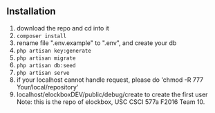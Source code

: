 ## Installation
1. download the repo and cd into it
2. `composer install`
3. rename file ".env.example" to ".env", and create your db
4. `php artisan key:generate`
5. `php artisan migrate`
6. `php artisan db:seed`
7. `php artisan serve`
8. if your localhost cannot handle request, please do 'chmod -R 777 Your/local/repository'
9. localhost/elockboxDEV/public/debug/create to create the first user
Note: this is the repo of elockbox, USC CSCI 577a F2016 Team 10.